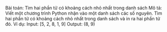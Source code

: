 Bài toán: Tìm hai phần tử có khoảng cách nhỏ nhất trong danh sách
Mô tả: Viết một chương trình Python nhận vào một danh sách các số nguyên. Tìm hai phần tử có khoảng cách nhỏ nhất trong danh sách và in ra hai phần tử đó.
Ví dụ:
Input: [5, 2, 8, 1, 9]
Output: (8, 9)